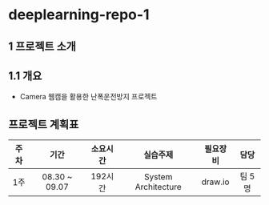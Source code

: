 # deeplearning-repo-1
## 1 프로젝트 소개
##  1.1 개요
- Camera 웹캠을 활용한 난폭운전방지 프로젝트
## 프로젝트 계획표
|주차|	기간 |	소요시간 |	실습주제 |	필요장비 |	담당 |
|:----------:|:----------:|:----------:|:----------:|:----------:|:----------:|
| 1주 | 08.30 ~ 09.07 | 192시간 |System Architecture | draw.io | 팀 5명 | 
